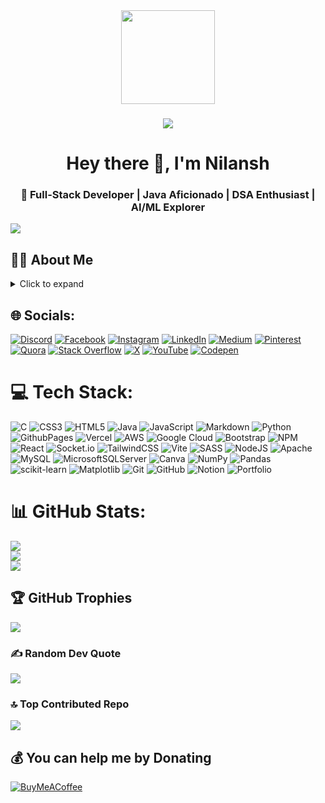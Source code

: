 <div align="center">
  <img height="150" src="https://media.giphy.com/media/M9gbBd9nbDrOTu1Mqx/giphy.gif"  />
</div>

###

<div align="center">
  <img src="https://visitor-badge.laobi.icu/badge?page_id=maurodesouza.maurodesouza&"  />
</div>

###

<h1 align="center">Hey there 👋, I'm Nilansh</h1>
<h3 align="center">🚀 Full-Stack Developer | Java Aficionado | DSA Enthusiast | AI/ML Explorer</h3>

[![](https://visitcount.itsvg.in/api?id=nilansh-07&icon=0&color=12)](https://visitcount.itsvg.in)

## 🙋‍♂️ About Me
<details>
<summary>Click to expand</summary>

- 🌱 Currently diving deep into **AI/ML**
- 💡 Building full-stack applications using **MERN**
- 🧠 Solving DSA problems in **Java**
- 🎯 Aiming to build impactful, scalable solutions
- ✈️ I love to read self-help books and explore new places and cultures 🌍

</details>


## 🌐 Socials:
[![Discord](https://img.shields.io/badge/Discord-%237289DA.svg?logo=discord&logoColor=white)](https://discord.gg/gVvQueV7) [![Facebook](https://img.shields.io/badge/Facebook-%231877F2.svg?logo=Facebook&logoColor=white)](https://facebook.com/nilanshkumar) [![Instagram](https://img.shields.io/badge/Instagram-%23E4405F.svg?logo=Instagram&logoColor=white)](https://instagram.com/nilansh_07) [![LinkedIn](https://img.shields.io/badge/LinkedIn-%230077B5.svg?logo=linkedin&logoColor=white)](https://linkedin.com/in/nilansh07) [![Medium](https://img.shields.io/badge/Medium-12100E?logo=medium&logoColor=white)](https://medium.com/@nilansh-07) [![Pinterest](https://img.shields.io/badge/Pinterest-%23E60023.svg?logo=Pinterest&logoColor=white)](https://pinterest.com/nilansh_07) [![Quora](https://img.shields.io/badge/Quora-%23B92B27.svg?logo=Quora&logoColor=white)](https://quora.com/profile/Nilansh-Kumar-3) [![Stack Overflow](https://img.shields.io/badge/-Stackoverflow-FE7A16?logo=stack-overflow&logoColor=white)](https://stackoverflow.com/users/19933809) [![X](https://img.shields.io/badge/X-black.svg?logo=X&logoColor=white)](https://x.com/nilansh_07) [![YouTube](https://img.shields.io/badge/YouTube-%23FF0000.svg?logo=YouTube&logoColor=white)](https://youtube.com/@nilansh_07) [![Codepen](https://img.shields.io/badge/Codepen-000000?style=for-the-badge&logo=codepen&logoColor=white)](https://codepen.io/nilansh_07) 

# 💻 Tech Stack:
![C](https://img.shields.io/badge/c-%2300599C.svg?style=plastic&logo=c&logoColor=white) ![CSS3](https://img.shields.io/badge/css3-%231572B6.svg?style=plastic&logo=css3&logoColor=white) ![HTML5](https://img.shields.io/badge/html5-%23E34F26.svg?style=plastic&logo=html5&logoColor=white) ![Java](https://img.shields.io/badge/java-%23ED8B00.svg?style=plastic&logo=openjdk&logoColor=white) ![JavaScript](https://img.shields.io/badge/javascript-%23323330.svg?style=plastic&logo=javascript&logoColor=%23F7DF1E) ![Markdown](https://img.shields.io/badge/markdown-%23000000.svg?style=plastic&logo=markdown&logoColor=white) ![Python](https://img.shields.io/badge/python-3670A0?style=plastic&logo=python&logoColor=ffdd54) ![GithubPages](https://img.shields.io/badge/github%20pages-121013?style=plastic&logo=github&logoColor=white) ![Vercel](https://img.shields.io/badge/vercel-%23000000.svg?style=plastic&logo=vercel&logoColor=white) ![AWS](https://img.shields.io/badge/AWS-%23FF9900.svg?style=plastic&logo=amazon-aws&logoColor=white) ![Google Cloud](https://img.shields.io/badge/GoogleCloud-%234285F4.svg?style=plastic&logo=google-cloud&logoColor=white) ![Bootstrap](https://img.shields.io/badge/bootstrap-%238511FA.svg?style=plastic&logo=bootstrap&logoColor=white) ![NPM](https://img.shields.io/badge/NPM-%23CB3837.svg?style=plastic&logo=npm&logoColor=white) ![React](https://img.shields.io/badge/react-%2320232a.svg?style=plastic&logo=react&logoColor=%2361DAFB) ![Socket.io](https://img.shields.io/badge/Socket.io-black?style=plastic&logo=socket.io&badgeColor=010101) ![TailwindCSS](https://img.shields.io/badge/tailwindcss-%2338B2AC.svg?style=plastic&logo=tailwind-css&logoColor=white) ![Vite](https://img.shields.io/badge/vite-%23646CFF.svg?style=plastic&logo=vite&logoColor=white) ![SASS](https://img.shields.io/badge/SASS-hotpink.svg?style=plastic&logo=SASS&logoColor=white) ![NodeJS](https://img.shields.io/badge/node.js-6DA55F?style=plastic&logo=node.js&logoColor=white) ![Apache](https://img.shields.io/badge/apache-%23D42029.svg?style=plastic&logo=apache&logoColor=white) ![MySQL](https://img.shields.io/badge/mysql-4479A1.svg?style=plastic&logo=mysql&logoColor=white) ![MicrosoftSQLServer](https://img.shields.io/badge/Microsoft%20SQL%20Server-CC2927?style=plastic&logo=microsoft%20sql%20server&logoColor=white) ![Canva](https://img.shields.io/badge/Canva-%2300C4CC.svg?style=plastic&logo=Canva&logoColor=white) ![NumPy](https://img.shields.io/badge/numpy-%23013243.svg?style=plastic&logo=numpy&logoColor=white) ![Pandas](https://img.shields.io/badge/pandas-%23150458.svg?style=plastic&logo=pandas&logoColor=white) ![scikit-learn](https://img.shields.io/badge/scikit--learn-%23F7931E.svg?style=plastic&logo=scikit-learn&logoColor=white) ![Matplotlib](https://img.shields.io/badge/Matplotlib-%23ffffff.svg?style=plastic&logo=Matplotlib&logoColor=black) ![Git](https://img.shields.io/badge/git-%23F05033.svg?style=plastic&logo=git&logoColor=white) ![GitHub](https://img.shields.io/badge/github-%23121011.svg?style=plastic&logo=github&logoColor=white) ![Notion](https://img.shields.io/badge/Notion-%23000000.svg?style=plastic&logo=notion&logoColor=white) ![Portfolio](https://img.shields.io/badge/Portfolio-%23000000.svg?style=plastic&logo=firefox&logoColor=#FF7139)
# 📊 GitHub Stats:
![](https://github-readme-stats.vercel.app/api/top-langs/?username=nilansh-07&theme=dark&hide_border=false&include_all_commits=false&count_private=false&layout=compact)<br/>
![](https://github-readme-stats.vercel.app/api?username=nilansh-07&theme=dark&hide_border=false&include_all_commits=false&count_private=false)<br/>
![](https://github-readme-streak-stats.herokuapp.com/?user=nilansh-07&theme=dark&hide_border=false)<br/>

## 🏆 GitHub Trophies
![](https://github-profile-trophy.vercel.app/?username=nilansh-07&theme=github_dark&no-frame=true&no-bg=false&margin-w=4)

### ✍️ Random Dev Quote
![](https://quotes-github-readme.vercel.app/api?type=horizontal&theme=radical)

### 🔝 Top Contributed Repo
![](https://github-contributor-stats.vercel.app/api?username=nilansh-07&limit=5&theme=dark&combine_all_yearly_contributions=true)




  ## 💰 You can help me by Donating
  [![BuyMeACoffee](https://img.shields.io/badge/Buy%20Me%20a%20Coffee-ffdd00?style=for-the-badge&logo=buy-me-a-coffee&logoColor=black)](https://buymeacoffee.com/nilansh_07) 

  
<!-- Proudly created with GPRM ( https://gprm.itsvg.in ) -->
